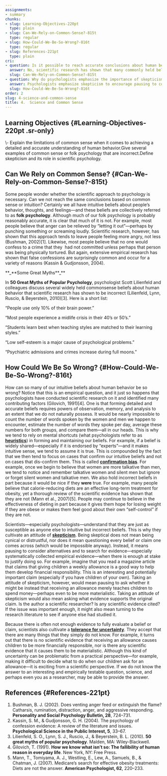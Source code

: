 ```yaml
---
assignments:
- summary
chunks:
- slug: Learning-Objectives-220pt
  type: plain
- slug: Can-We-Rely-on-Common-Sense?-815t
  type: regular
- slug: How-Could-We-Be-So-Wrong?-816t
  type: regular
- slug: References-221pt
  type: plain
cri:
- question: Is it possible to reach accurate conclusions about human behavior based solely on common sense or intuition?
  answer: No, scientific research has shown that many commonly held beliefs about human behavior are inaccurate.
  slug: Can-We-Rely-on-Common-Sense?-815t
- question: Why do psychologists emphasize the importance of skepticism in evaluating beliefs?
  answer: Psychologists emphasize skepticism to encourage pausing to consider alternatives, search for evidence, and avoid intuitive but incorrect beliefs.
  slug: How-Could-We-Be-So-Wrong?-816t
order: 2
slug: 4-science-and-common-sense
title: 4.  Science and Common Sense
---
```


## Learning Objectives {#Learning-Objectives-220pt .sr-only}

<Info title="Learninb Objectives">
\- Explain the limitations of common sense when it comes to achieving a detailed and accurate understanding of human behavior.Give several examples of common sense or folk psychology that are incorrect.Define skepticism and its role in scientific psychology.
</Info>

## Can We Rely on Common Sense? {#Can-We-Rely-on-Common-Sense?-815t}

Some people wonder whether the scientific approach to psychology is necessary. Can we not reach the same conclusions based on common sense or intuition? Certainly we all have intuitive beliefs about people’s behavior, thoughts, and feelings—and these beliefs are collectively referred to as **folk psychology**. Although much of our folk psychology is probably reasonably accurate, it is clear that much of it is not. For example, most people believe that anger can be relieved by “letting it out”—perhaps by punching something or screaming loudly. Scientific research, however, has shown that this approach tends to leave people feeling more angry, not less (Bushman, 2002)\[1\]. Likewise, most people believe that no one would confess to a crime that they  had not committed unless perhaps that person was being physically tortured. But again, extensive empirical research has shown that false confessions are surprisingly common and occur for a variety of reasons (Kassin & Gudjonsson, 2004).

<Callout>
**_**Some Great Myths**_**

In __50 Great Myths of Popular Psychology__, psychologist Scott Lilienfeld and colleagues discuss several widely held commonsense beliefs about human behavior that scientific research has shown to be incorrect (Lilienfeld, Lynn, Ruscio, & Beyerstein, 2010)\[3\]. Here is a short list:

“People use only 10% of their brain power.”

“Most people experience a midlife crisis in their 40’s or 50’s.”

“Students learn best when teaching styles are matched to their learning styles.”

“Low self-esteem is a major cause of psychological problems.”

“Psychiatric admissions and crimes increase during full moons.”
</Callout>

## How Could We Be So Wrong? {#How-Could-We-Be-So-Wrong?-816t}

How can so many of our intuitive beliefs about human behavior be so wrong? Notice that this is an empirical question, and it just so happens that psychologists have conducted scientific research on it and identified many contributing factors (Gilovich, 1991)\[4\]. One is that forming detailed and accurate beliefs requires powers of observation, memory, and analysis to an extent that we do not naturally possess. It would be nearly impossible to count the number of words spoken by the women and men we happen to encounter, estimate the number of words they spoke per day, average these numbers for both groups, and compare them—all in our heads. This is why we tend to rely on mental shortcuts (what psychologists refer to as [**heuristics**](https://kpu.pressbooks.pub/psychmethods4e/chapter/science-and-common-sense/#term_27_843)) in forming and maintaining our beliefs. For example, if a belief is widely shared—especially if it is endorsed by “experts”—and it makes intuitive sense, we tend to assume it is true. This is compounded by the fact that we then tend to focus on cases that confirm our intuitive beliefs and not on cases that dis-confirm them. This is called [**confirmation bias**](https://kpu.pressbooks.pub/psychmethods4e/chapter/science-and-common-sense/#term_27_844). For example, once we begin to believe that women are more talkative than men, we tend to notice and remember talkative women and silent men but ignore or forget silent women and talkative men. We also hold incorrect beliefs in part because it would be nice if they __were__ true. For example, many people believe that calorie-reducing diets are an effective long-term treatment for obesity, yet a thorough review of the scientific evidence has shown that they are not (Mann et al., 2007)\[5\]. People may continue to believe in the effectiveness of dieting in part because it gives them hope for losing weight if they are obese or makes them feel good about their own “self-control” if they are not.

Scientists—especially psychologists—understand that they are just as susceptible as anyone else to intuitive but incorrect beliefs. This is why they cultivate an attitude of [**skepticism**](https://kpu.pressbooks.pub/psychmethods4e/chapter/science-and-common-sense/#term_27_845). Being skeptical does not mean being cynical or distrustful, nor does it mean questioning every belief or claim one comes across (which would be impossible anyway). Instead, it means pausing to consider alternatives and to search for evidence—especially systematically collected empirical evidence—when there is enough at stake to justify doing so. For example, imagine that you read a magazine article that claims that giving children a weekly allowance is a good way to help them develop financial responsibility. This is an interesting and potentially important claim (especially if you have children of your own). Taking an attitude of skepticism, however, would mean pausing to ask whether it might be instead that receiving an allowance merely teaches children to spend money—perhaps even to be more materialistic. Taking an attitude of skepticism would also mean asking what evidence supports the original claim. Is the author a scientific researcher? Is any scientific evidence cited? If the issue was important enough, it might also mean turning to the research literature to see if anyone else had studied it.

Because there is often not enough evidence to fully evaluate a belief or claim, scientists also cultivate a [**tolerance for uncertainty**](https://kpu.pressbooks.pub/psychmethods4e/chapter/science-and-common-sense/#term_27_847). They accept that there are many things that they simply do not know. For example, it turns out that there is no scientific evidence that receiving an allowance causes children to be more financially responsible, nor is there any scientific evidence that it causes them to be materialistic. Although this kind of uncertainty can be problematic from a practical perspective—for example, making it difficult to decide what to do when our children ask for an allowance—it is exciting from a scientific perspective. If we do not know the answer to an interesting and empirically testable question, science, and perhaps even you as a researcher, may be able to provide the answer.

## References {#References-221pt}

1.  Bushman, B. J. (2002). Does venting anger feed or extinguish the flame? Catharsis, rumination, distraction, anger, and aggressive responding. __Personality and Social Psychology Bulletin, 28__, 724–731. 
2.  Kassin, S. M., & Gudjonsson, G. H. (2004). The psychology of confession evidence: A review of the literature and issues. __Psychological Science in the Public Interest, 5__, 33–67. 
3.  Lilienfeld, S. O., Lynn, S. J., Ruscio, J., & Beyerstein, B. L. (2010). __50 great myths of popular psychology__. Malden, MA: Wiley-Blackwell. 
4.  Gilovich, T. (1991). __How we know what isn’t so: The fallibility of human reason in everyday life__. New York, NY: Free Press. 
5.  Mann, T., Tomiyama, A. J., Westling, E., Lew, A., Samuels, B., & Chatman, J. (2007). Medicare’s search for effective obesity treatments: Diets are not the answer. __American Psychologist, 62__, 220–233.
